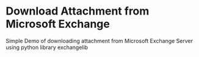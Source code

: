 # Download Attachment from Microsoft Exchange
 
Simple Demo of downloading attachment from Microsoft Exchange Server using python library exchangelib